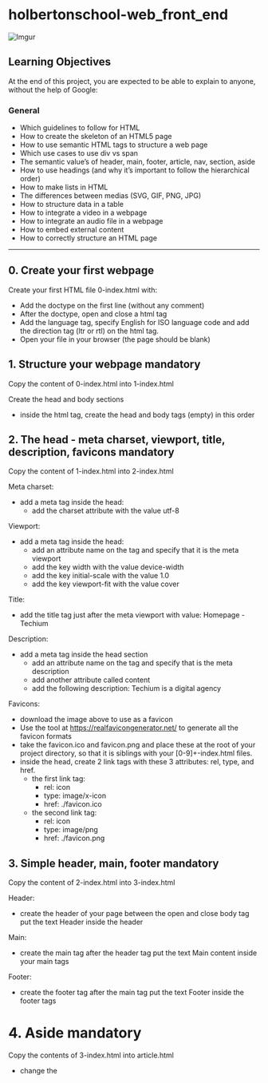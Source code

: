 # holbertonschool-web_front_end

![Imgur](https://i.imgur.com/er3CYqk.jpg)

## Learning Objectives
At the end of this project, you are expected to be able to explain to anyone, without the help of Google:

### General
- Which guidelines to follow for HTML
- How to create the skeleton of an HTML5 page
- How to use semantic HTML tags to structure a web page
- Which use cases to use div vs span
- The semantic value’s of header, main, footer, article, nav, section, aside
- How to use headings (and why it’s important to follow the hierarchical order) 
- How to make lists in HTML
- The differences between medias (SVG, GIF, PNG, JPG)
- How to structure data in a table
- How to integrate a video in a webpage
- How to integrate an audio file in a webpage
- How to embed external content
- How to correctly structure an HTML page

---

## 0. Create your first webpage

Create your first HTML file 0-index.html with:

- Add the doctype on the first line (without any comment)
- After the doctype, open and close a html tag
- Add the language tag, specify English for ISO language code and add the direction tag (ltr or rtl) on the html tag.
- Open your file in your browser (the page should be blank)


## 1. Structure your webpage mandatory

Copy the content of 0-index.html into 1-index.html

Create the head and body sections
- inside the html tag, create the head and body tags (empty) in this order

## 2. The head - meta charset, viewport, title, description, favicons mandatory

Copy the content of 1-index.html into 2-index.html

Meta charset:

- add a meta tag inside the head:
    - add the charset attribute with the value utf-8

Viewport:

- add a meta tag inside the head:
    - add an attribute name on the tag and specify that it is the meta viewport
    - add the key width with the value device-width
    - add the key initial-scale with the value 1.0
    - add the key viewport-fit with the value cover

Title:

- add the title tag just after the meta viewport with value: Homepage - Techium

Description:

- add a meta tag inside the head section
    - add an attribute name on the tag and specify that is the meta description
    - add another attribute called content
    - add the following description: Techium is a digital agency

Favicons:

- download the image above to use as a favicon
- Use the tool at https://realfavicongenerator.net/ to generate all the favicon formats
- take the favicon.ico and favicon.png and place these at the root of your project directory, so that it is siblings with your [0-9]+-index.html files.
- inside the head, create 2 link tags with these 3 attributes: rel, type, and href.
    - the first link tag:
        - rel: icon
        - type: image/x-icon
        - href: ./favicon.ico
    - the second link tag:
        - rel: icon
        - type: image/png
        - href: ./favicon.png


## 3. Simple header, main, footer mandatory

Copy the content of 2-index.html into 3-index.html

Header:
- create the header of your page between the open and close body tag put the text Header inside the header

Main:
- create the main tag after the header tag put the text Main content inside your main tags

Footer:
- create the footer tag after the main tag put the text Footer inside the footer tags

# 4. Aside mandatory

Copy the contents of 3-index.html into article.html

- change the <title> to put: Article - Techium
- inside the main tags after the text, create the aside tags with text Aside


---

## Author
* **Mafe** - [Madez17](https://github.com/Madez17)
